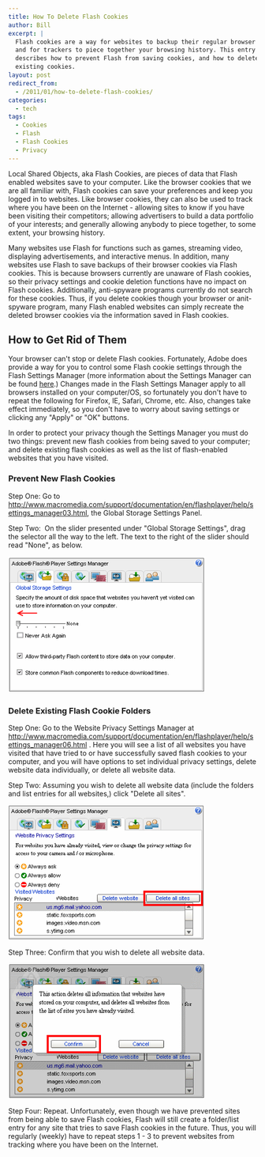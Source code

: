 ```yaml
---
title: How To Delete Flash Cookies
author: Bill
excerpt: |
  Flash cookies are a way for websites to backup their regular browser cookies
  and for trackers to piece together your browsing history. This entry
  describes how to prevent Flash from saving cookies, and how to delete
  existing cookies.
layout: post
redirect_from:
  - /2011/01/how-to-delete-flash-cookies/
categories:
  - tech
tags:
  - Cookies
  - Flash
  - Flash Cookies
  - Privacy
---
```

Local Shared Objects, aka Flash Cookies, are pieces of data that Flash enabled
websites save to your computer. Like the browser cookies that we are all
familiar with, Flash cookies can save your preferences and keep you logged in
to websites. Like browser cookies, they can also be used to track where you
have been on the Internet - allowing sites to know if you have been visiting
their competitors; allowing advertisers to build a data portfolio of your
interests; and generally allowing anybody to piece together, to some extent,
your browsing history.

Many websites use Flash for functions such as games, streaming video,
displaying advertisements, and interactive menus. In addition, many websites
use Flash to save backups of their browser cookies via Flash cookies. This is
because browsers currently are unaware of Flash cookies, so their privacy
settings and cookie deletion functions have no impact on Flash cookies.
Additionally, anti-spyware programs currently do not search for these cookies.
Thus, if you delete cookies though your browser or anit-spyware program, many
Flash enabled websites can simply recreate the deleted browser cookies via the
information saved in Flash cookies.

## How to Get Rid of Them

Your browser can't stop or delete Flash cookies. Fortunately, Adobe does
provide a way for you to control some Flash cookie settings through the Flash
Settings Manager (more information about the Settings Manager can be found
[here][1].) Changes made in the Flash Settings Manager apply to all browsers
installed on your computer/OS, so fortunately you don't have to repeat the
following for Firefox, IE, Safari, Chrome, etc. Also, changes take effect
immediately, so you don't have to worry about saving settings or clicking any
"Apply" or "OK" buttons.

In order to protect your privacy though the Settings Manager you must do two
things: prevent new flash cookies from being saved to your computer; and delete
existing flash cookies as well as the list of flash-enabled websites that you
have visited.

### Prevent New Flash Cookies

Step One: Go to <http://www.macromedia.com/support/documentation/en/flashplayer/help/settings_manager03.html>,
the Global Storage Settings Panel.

Step Two:  On the slider presented under "Global Storage Settings", drag the
selector all the way to the left. The text to the right of the slider should
read "None", as below.

![](/images/posts/2011/01/globalStorageSettingsPanal.gif)

### Delete Existing Flash Cookie Folders

Step One: Go to the Website Privacy Settings Manager at <http://www.macromedia.com/support/documentation/en/flashplayer/help/settings_manager06.html> .
Here you will see a list of all websites you have visited that have tried to or
have successfully saved flash cookies to your computer, and you will have
options to set individual privacy settings, delete website data individually,
or delete all website data.

Step Two: Assuming you wish to delete all website data (include the folders and
list entries for all websites,) click "Delete all sites".

![](/images/posts/2011/01/WebsitePrivacySettings.gif)

Step Three: Confirm that you wish to delete all website data.

![](/images/posts/2011/01/WebsitePrivacySettingsConfirm.gif)

Step Four: Repeat. Unfortunately, even though we have prevented sites from
being able to save Flash cookies, Flash will still create a folder/list entry
for any site that tries to save Flash cookies in the future. Thus, you will
regularly (weekly) have to repeat steps 1 - 3 to prevent websites from tracking
where you have been on the Internet.

 [1]: http://www.macromedia.com/support/documentation/en/flashplayer/help/settings_manager.html
